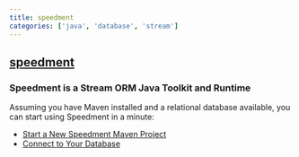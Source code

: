 ```yaml
---
title: speedment
categories: ['java', 'database', 'stream']
---
```

## [speedment](https://github.com/speedment/speedment)

### Speedment is a Stream ORM Java Toolkit and Runtime


Assuming you have Maven installed and a relational database available, you can start using Speedment in a minute:

* [Start a New Speedment Maven Project](https://github.com/speedment/speedment/wiki/Start-a-New-Speedment-Maven-Project)
* [Connect to Your Database](https://github.com/speedment/speedment/wiki/Connect-to-Your-Database)
